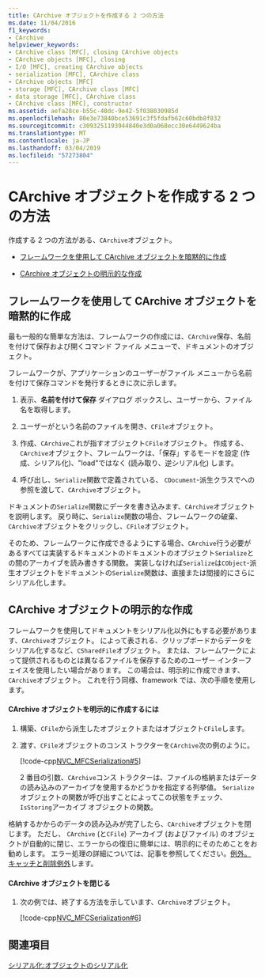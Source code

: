 ```yaml
---
title: CArchive オブジェクトを作成する 2 つの方法
ms.date: 11/04/2016
f1_keywords:
- CArchive
helpviewer_keywords:
- CArchive class [MFC], closing CArchive objects
- CArchive objects [MFC], closing
- I/O [MFC], creating CArchive objects
- serialization [MFC], CArchive class
- CArchive objects [MFC]
- storage [MFC], CArchive class [MFC]
- data storage [MFC], CArchive class
- CArchive class [MFC], constructor
ms.assetid: aefa28ce-b55c-40dc-9e42-5f038030985d
ms.openlocfilehash: 80e3e73840bce53691c3f5fdafb62c60bdb8f832
ms.sourcegitcommit: c3093251193944840e3d0a068ecc30e6449624ba
ms.translationtype: MT
ms.contentlocale: ja-JP
ms.lasthandoff: 03/04/2019
ms.locfileid: "57273804"
---
```

# <a name="two-ways-to-create-a-carchive-object"></a>CArchive オブジェクトを作成する 2 つの方法

作成する 2 つの方法がある、`CArchive`オブジェクト。

- [フレームワークを使用して CArchive オブジェクトを暗黙的に作成](#_core_implicit_creation_of_a_carchive_object_via_the_framework)

- [CArchive オブジェクトの明示的な作成](#_core_explicit_creation_of_a_carchive_object)

##  <a name="_core_implicit_creation_of_a_carchive_object_via_the_framework"></a> フレームワークを使用して CArchive オブジェクトを暗黙的に作成

最も一般的な簡単な方法は、フレームワークの作成には、`CArchive`保存、名前を付けて保存および開くコマンド ファイル メニューで、ドキュメントのオブジェクト。

フレームワークが、アプリケーションのユーザーがファイル メニューから名前を付けて保存コマンドを発行するときに次に示します。

1. 表示、**名前を付けて保存** ダイアログ ボックスし、ユーザーから、ファイル名を取得します。

1. ユーザーがという名前のファイルを開き、`CFile`オブジェクト。

1. 作成、`CArchive`これが指すオブジェクト`CFile`オブジェクト。 作成する、`CArchive`オブジェクト、フレームワークは、「保存」するモードを設定 (作成、シリアル化)、"load"ではなく (読み取り、逆シリアル化) します。

1. 呼び出し、`Serialize`関数で定義されている、 `CDocument`-派生クラスでへの参照を渡して、`CArchive`オブジェクト。

ドキュメントの`Serialize`関数にデータを書き込みます、`CArchive`オブジェクトを説明します。 戻り時に、`Serialize`関数の場合、フレームワークの破棄、`CArchive`オブジェクトをクリックし、`CFile`オブジェクト。

そのため、フレームワークに作成できるようにする場合、`CArchive`行う必要があるすべては実装するドキュメントのドキュメントのオブジェクト`Serialize`との間のアーカイブを読み書きする関数。 実装しなければ`Serialize`は`CObject`-派生オブジェクトをドキュメントの`Serialize`関数は、直接または間接的にさらにシリアル化します。

##  <a name="_core_explicit_creation_of_a_carchive_object"></a> CArchive オブジェクトの明示的な作成

フレームワークを使用してドキュメントをシリアル化以外にもする必要があります、`CArchive`オブジェクト。 によって表される、クリップボードからデータをシリアル化するなど、`CSharedFile`オブジェクト。 または、フレームワークによって提供されるものとは異なるファイルを保存するためのユーザー インターフェイスを使用したい場合があります。 この場合は、明示的に作成できます、`CArchive`オブジェクト。 これを行う同様、framework では、次の手順を使用します。

#### <a name="to-explicitly-create-a-carchive-object"></a>CArchive オブジェクトを明示的に作成するには

1. 構築、`CFile`から派生したオブジェクトまたはオブジェクト`CFile`します。

1. 渡す、`CFile`オブジェクトのコンス トラクターを`CArchive`次の例のように。

   [!code-cpp[NVC_MFCSerialization#5](../mfc/codesnippet/cpp/two-ways-to-create-a-carchive-object_1.cpp)]

   2 番目の引数、`CArchive`コンス トラクターは、ファイルの格納またはデータの読み込みのアーカイブを使用するかどうかを指定する列挙値。 `Serialize`オブジェクトの関数が呼び出すことによってこの状態をチェック、`IsStoring`アーカイブ オブジェクトの関数。

格納するかからのデータの読み込みが完了したら、`CArchive`オブジェクトを閉じます。 ただし、 `CArchive` (と`CFile`) アーカイブ (およびファイル) のオブジェクトが自動的に閉じ、エラーからの復旧に簡単には、明示的にそのためことをお勧めします。 エラー処理の詳細については、記事を参照してください。[例外。キャッチと削除例外](../mfc/exceptions-catching-and-deleting-exceptions.md)します。

#### <a name="to-close-the-carchive-object"></a>CArchive オブジェクトを閉じる

1. 次の例では、終了する方法を示しています、`CArchive`オブジェクト。

   [!code-cpp[NVC_MFCSerialization#6](../mfc/codesnippet/cpp/two-ways-to-create-a-carchive-object_2.cpp)]

## <a name="see-also"></a>関連項目

[シリアル化:オブジェクトのシリアル化](../mfc/serialization-serializing-an-object.md)
